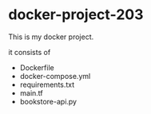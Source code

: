 # docker-project-203

This is my docker project.

it consists of
- Dockerfile
- docker-compose.yml 
- requirements.txt
- main.tf
- bookstore-api.py
